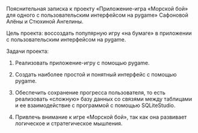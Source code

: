 Пояснительная записка к проекту «Приложение-игра «Морской бой» для одного с пользовательским интерфейсом на pygame» Сафоновой Алёны и Стюхиной Ангелины.

Цель проекта: воссоздать популярную игру «на бумаге» в приложении с пользовательским интерфейсом на pygame.

Задачи проекта:

1. Реализовать приложение-игру с помощью pygame.

2. Создать наиболее простой и понятный интерфейс с помощью pygame.

3. Обеспечить сохранение прогресса пользователя, то есть реализовать «сложную» базу данных со связями между таблицами и ее взаимодействие с программой c помощью SQLiteStudio.

4. Привлечь внимание к игре «Морской бой», так как она развивает логическое и стратегическое мышления.
